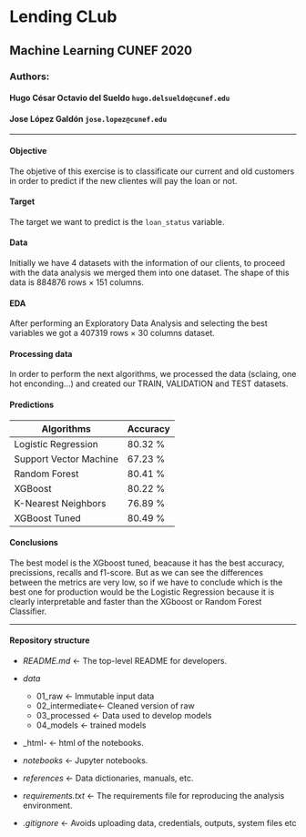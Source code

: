 # Lending CLub
## Machine Learning CUNEF 2020
### Authors:
#### Hugo César Octavio del Sueldo `hugo.delsueldo@cunef.edu`
#### Jose López Galdón `jose.lopez@cunef.edu`

***

#### Objective
The objetive of this exercise is to classificate our current and old customers in order to predict if the new clientes will pay the loan or not.

#### Target

The target we want to predict is the `loan_status` variable.

#### Data

Initially we have 4 datasets with the information of our clients, to proceed with the data analysis we merged them into one dataset. The shape of this data is 884876 rows × 151 columns.

#### EDA

After performing an Exploratory Data Analysis and selecting the best variables we got a 407319 rows × 30 columns dataset.

#### Processing data

In order to perform the next algorithms, we processed the data (sclaing, one hot enconding...) and created our TRAIN, VALIDATION and TEST datasets.

#### Predictions

 Algorithms            |Accuracy
-----------------------|--------
Logistic Regression    | 80.32 %
Support Vector Machine | 67.23 %
Random Forest          | 80.41 %
XGBoost                | 80.22 %
K-Nearest Neighbors    | 76.89 %
XGBoost Tuned          | 80.49 %

#### Conclusions

The best model is the XGboost tuned, beacause it has the best accuracy, precissions, recalls and f1-score. But as we can see the differences between the metrics are very low, so if we have to conclude which is the best one for production would be the Logistic Regression because it is clearly interpretable and faster than the XGboost or Random Forest Classifier.

***

#### Repository structure

- _README.md_ <- The top-level README for developers.

- _data_
  - 01_raw <- Immutable input data
  - 02_intermediate<- Cleaned version of raw
  - 03_processed <- Data used to develop models
  - 04_models <- trained models

- _html- <- html of the notebooks.

- _notebooks_ <- Jupyter notebooks.

- _references_ <- Data dictionaries, manuals, etc.

- _requirements.txt_ <- The requirements file for reproducing the analysis environment.

- _.gitignore_ <- Avoids uploading data, credentials, outputs, system files etc





